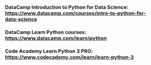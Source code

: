 ### DataCamp Introduction to Python for Data Science: https://www.datacamp.com/courses/intro-to-python-for-data-science 
### DataCamp Learn Python courses: https://www.datacamp.com/learn/python 
### Code Academy Learn Python 3 PRO: https://www.codecademy.com/learn/learn-python-3 
